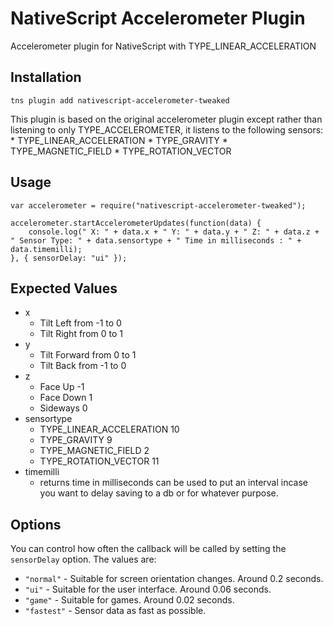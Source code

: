 # NativeScript Accelerometer Plugin
Accelerometer plugin for NativeScript with TYPE_LINEAR_ACCELERATION

## Installation
```
tns plugin add nativescript-accelerometer-tweaked
```

This plugin is based on the original accelerometer plugin except rather than listening to only TYPE_ACCELEROMETER, it listens to the following sensors:
    * TYPE_LINEAR_ACCELERATION
    * TYPE_GRAVITY
    * TYPE_MAGNETIC_FIELD
    * TYPE_ROTATION_VECTOR

## Usage
```
var accelerometer = require("nativescript-accelerometer-tweaked");

accelerometer.startAccelerometerUpdates(function(data) {
    console.log(" X: " + data.x + " Y: " + data.y + " Z: " + data.z + " Sensor Type: " + data.sensortype + " Time in milliseconds : " + data.timemilli);
}, { sensorDelay: "ui" });
```

## Expected Values

 * x 
    * Tilt Left from -1 to 0 
    * Tilt Right from 0 to 1
 * y 
    * Tilt Forward from 0 to 1
    * Tilt Back from -1 to 0
 * z
    * Face Up -1
    * Face Down 1
    * Sideways 0
* sensortype
    * TYPE_LINEAR_ACCELERATION 10
    * TYPE_GRAVITY 9
    * TYPE_MAGNETIC_FIELD 2
    * TYPE_ROTATION_VECTOR 11
* timemilli
    * returns time in milliseconds can be used to put an interval incase you want to delay saving to a db or for whatever purpose.

## Options

You can control how often the callback will be called by setting the `sensorDelay` option. The values are:
* `"normal"` - Suitable for screen orientation changes. Around 0.2 seconds.
* `"ui"` - Suitable for the user interface. Around 0.06 seconds.
* `"game"` - Suitable for games. Around 0.02 seconds.
* `"fastest"` - Sensor data as fast as possible.
